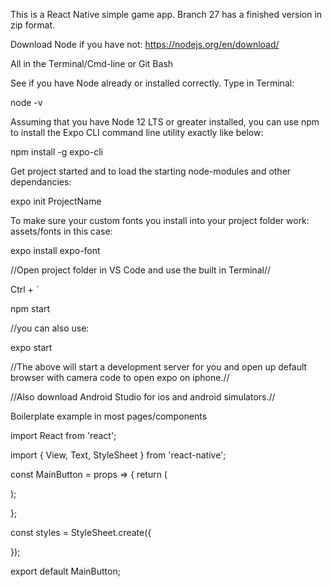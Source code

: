This is a React Native simple game app. Branch 27 has a finished version in zip format.

Download Node if you have not:
https://nodejs.org/en/download/

All in the Terminal/Cmd-line or Git Bash

See if you have Node already or installed correctly. Type in Terminal:

node -v

Assuming that you have Node 12 LTS or greater installed, you can use npm to install the Expo CLI command line utility exactly like below:

npm install -g expo-cli

Get project started and to load the starting node-modules and other dependancies:

expo init ProjectName

To make sure your custom fonts you install into your project folder work: assets/fonts in this case:

expo install expo-font

//Open project folder in VS Code and use the built in Terminal//

Ctrl + `

npm start 

//you can also use: 

expo start

//The above will start a development server for you and open up default browser with camera code to open expo on iphone.//

//Also download Android Studio for ios and android simulators.//

Boilerplate example in most pages/components

import React from 'react';

import { View, Text, StyleSheet } from 'react-native';

const MainButton = props => {
  return (
    
  );
  
};

const styles = StyleSheet.create({
  
});

export default MainButton;
